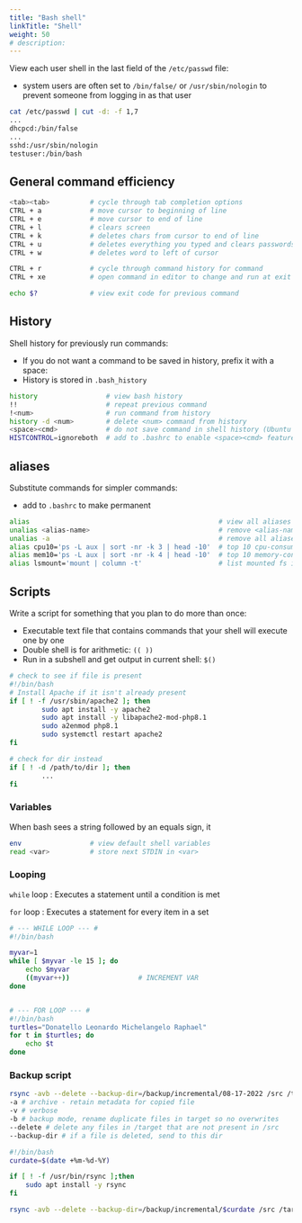 ```yaml
---
title: "Bash shell"
linkTitle: "Shell"
weight: 50
# description:
---
```


View each user shell in the last field of the `/etc/passwd` file:
- system users are often set to `/bin/false/` or `/usr/sbin/nologin` to prevent someone from logging in as that user

```bash
cat /etc/passwd | cut -d: -f 1,7
...
dhcpcd:/bin/false
...
sshd:/usr/sbin/nologin
testuser:/bin/bash
```

## General command efficiency

```bash
<tab><tab>          # cycle through tab completion options
CTRL + a            # move cursor to beginning of line
CTRL + e            # move cursor to end of line
CTRL + l            # clears screen
CTRL + k            # deletes chars from cursor to end of line
CTRL + u            # deletes everything you typed and clears passwords
CTRL + w            # deletes word to left of cursor

CTRL + r            # cycle through command history for command
CTRL + xe           # open command in editor to change and run at exit

echo $?             # view exit code for previous command
```


## History

Shell history for previously run commands:
- If you do not want a command to be saved in history, prefix it with a space:
- History is stored in `.bash_history`

```bash
history                 # view bash history
!!                      # repeat previous command
!<num>                  # run command from history
history -d <num>        # delete <num> command from history
<space><cmd>            # do not save command in shell history (Ubuntu default)
HISTCONTROL=ignoreboth  # add to .bashrc to enable <space><cmd> feature on some distros
```

## aliases

Substitute commands for simpler commands:
- add to `.bashrc` to make permanent

```bash
alias                                               # view all aliases in current shell
unalias <alias-name>                                # remove <alias-name> from aliases
unalias -a                                          # remove all aliases in current session
alias cpu10='ps -L aux | sort -nr -k 3 | head -10'  # top 10 cpu-consuming processes
alias mem10='ps -L aux | sort -nr -k 4 | head -10'  # top 10 memory-consuming processes
alias lsmount='mount | column -t'                   # list mounted fs in column format
```


## Scripts

Write a script for something that you plan to do more than once:
- Executable text file that contains commands that your shell will execute one by one
- Double shell is for arithmetic: `(( ))`
- Run in a subshell and get output in current shell: `$()`

```bash
# check to see if file is present
#!/bin/bash
# Install Apache if it isn't already present
if [ ! -f /usr/sbin/apache2 ]; then
        sudo apt install -y apache2
        sudo apt install -y libapache2-mod-php8.1
        sudo a2enmod php8.1
        sudo systemctl restart apache2
fi

# check for dir instead
if [ ! -d /path/to/dir ]; then
        ...
fi

```

### Variables

When bash sees a string followed by an equals sign, it 

```bash
env                 # view default shell variables
read <var>          # store next STDIN in <var>
```

### Looping

`while` loop
: Executes a statement until a condition is met

`for` loop
: Executes a statement for every item in a set

```bash
# --- WHILE LOOP --- #
#!/bin/bash

myvar=1
while [ $myvar -le 15 ]; do
	echo $myvar
	((myvar++))                 # INCREMENT VAR
done


# --- FOR LOOP --- #
#!/bin/bash
turtles="Donatello Leonardo Michelangelo Raphael"
for t in $turtles; do
	echo $t
done

```

### Backup script

```bash
rsync -avb --delete --backup-dir=/backup/incremental/08-17-2022 /src /target
-a # archive - retain metadata for copied file
-v # verbose
-b # backup mode, rename duplicate files in target so no overwrites
--delete # delete any files in /target that are not present in /src
--backup-dir # if a file is deleted, send to this dir

#!/bin/bash
curdate=$(date +%m-%d-%Y)

if [ ! -f /usr/bin/rsync ];then
	sudo apt install -y rsync
fi

rsync -avb --delete --backup-dir=/backup/incremental/$curdate /src /target
```